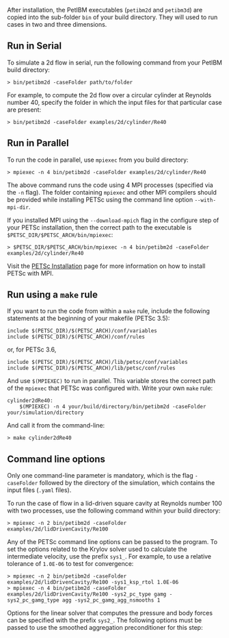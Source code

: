 After installation, the PetIBM executables (`petibm2d` and `petibm3d`) are copied into the sub-folder `bin` of your build directory. They will used to run cases in two and three dimensions.


## Run in Serial

To simulate a 2d flow in serial, run the following command from your PetIBM build directory:

    > bin/petibm2d -caseFolder path/to/folder

For example, to compute the 2d flow over a circular cylinder at Reynolds number 40, specify the folder in which the input files for that particular case are present:

    > bin/petibm2d -caseFolder examples/2d/cylinder/Re40


## Run in Parallel

To run the code in parallel, use `mpiexec` from you build directory:

    > mpiexec -n 4 bin/petibm2d -caseFolder examples/2d/cylinder/Re40

The above command runs the code using 4 MPI processes (specified via the `-n` flag). The folder containing `mpiexec` and other MPI compilers should be provided while installing PETSc using the command line option `--with-mpi-dir`.

If you installed MPI using the `--download-mpich` flag in the configure step of your PETSc installation, then the correct path to the executable is `$PETSC_DIR/$PETSC_ARCH/bin/mpiexec`:

    > $PETSC_DIR/$PETSC_ARCH/bin/mpiexec -n 4 bin/petibm2d -caseFolder examples/2d/cylinder/Re40

Visit the [PETSc Installation](http://www.mcs.anl.gov/petsc/documentation/installation.html#mpi) page for more information on how to install PETSc with MPI.


## Run using a `make` rule

If you want to run the code from within a `make` rule, include the following statements at the beginning of your makefile (PETSc 3.5):

    include $(PETSC_DIR)/$(PETSC_ARCH)/conf/variables
    include $(PETSC_DIR)/$(PETSC_ARCH)/conf/rules

or, for PETSc 3.6,

    include $(PETSC_DIR)/$(PETSC_ARCH)/lib/petsc/conf/variables
    include $(PETSC_DIR)/$(PETSC_ARCH)/lib/petsc/conf/rules

And use `$(MPIEXEC)` to run in parallel. This variable stores the correct path of the `mpiexec` that PETSc was configured with. Write your own `make` rule:

    cylinder2dRe40:
        $(MPIEXEC) -n 4 your/build/directory/bin/petibm2d -caseFolder your/simulation/directory

And call it from the command-line:

    > make cylinder2dRe40


## Command line options

Only one command-line parameter is mandatory, which is the flag `-caseFolder` followed by the directory of the simulation, which contains the input files (`.yaml` files).

To run the case of flow in a lid-driven square cavity at Reynolds number 100 with two processes, use the following command within your build directory:

    > mpiexec -n 2 bin/petibm2d -caseFolder examples/2d/lidDrivenCavity/Re100

Any of the PETSc command line options can be passed to the program. To set the options related to the Krylov solver used to calculate the intermediate velocity, use the prefix `sys1_`. For example, to use a relative tolerance of `1.0E-06` to test for convergence:

    > mpiexec -n 2 bin/petibm2d -caseFolder examples/2d/lidDrivenCavity/Re100 -sys1_ksp_rtol 1.0E-06
    > mpiexec -n 4 bin/petibm2d -caseFolder examples/2d/lidDrivenCavity/Re100 -sys2_pc_type gamg -sys2_pc_gamg_type agg -sys2_pc_gamg_agg_nsmooths 1

Options for the linear solver that computes the pressure and body forces can be specified with the prefix `sys2_`. The following options must be passed to use the smoothed aggregation preconditioner for this step:
